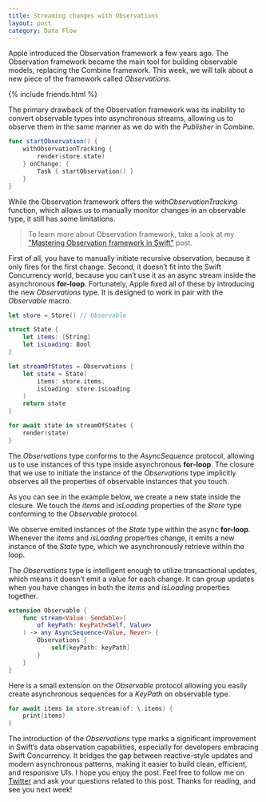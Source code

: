 ```yaml
---
title: Streaming changes with Observations
layout: post
category: Data Flow
---
```


Apple introduced the Observation framework a few years ago. The Observation framework became the main tool for building observable models, replacing the Combine framework. This week, we will talk about a new piece of the framework called *Observations*.

{% include friends.html %}

The primary drawback of the Observation framework was its inability to convert observable types into asynchronous streams, allowing us to observe them in the same manner as we do with the *Publisher* in Combine.

```swift
func startObservation() {
    withObservationTracking {
        render(store.state)
    } onChange: {
        Task { startObservation() }
    }
}
```

While the Observation framework offers the *withObservationTracking* function, which allows us to manually monitor changes in an observable type, it still has some limitations. 

> To learn more about Observation framework, take a look at my ["Mastering Observation framework in Swift"](/2023/10/03/mastering-observable-framework-in-swift/) post.

First of all, you have to manually initiate recursive observation, because it only fires for the first change. Second, it doesn’t fit into the Swift Concurrency world, because you can’t use it as an async stream inside the asynchronous **for-loop**. Fortunately, Apple fixed all of these by introducing the new *Observations* type. It is designed to work in pair with the *Observable* macro.

```swift
let store = Store() // Observable

struct State {
    let items: [String]
    let isLoading: Bool
}

let streamOfStates = Observations {
    let state = State(
        items: store.items,
        isLoading: store.isLoading
    )
    return state
}

for await state in streamOfStates {
    render(state)
}
```

The *Observations* type conforms to the *AsyncSequence* protocol, allowing us to use instances of this type inside asynchronous **for-loop**. The closure that we use to initiate the instance of the *Observations* type implicitly observes all the properties of observable instances that you touch.

As you can see in the example below, we create a new state inside the closure. We touch the *items* and *isLoading* properties of the *Store* type conforming to the *Observable* protocol. 

We observe emited instances of the *State* type within the async **for-loop**. Whenever the *items* and *isLoading* properties change, it emits a new instance of the *State* type, which we asynchronously retrieve within the loop.

The *Observations* type is intelligent enough to utilize transactional updates, which means it doesn’t emit a value for each change. It can group updates when you have changes in both the *items* and *isLoading* properties together.

```swift
extension Observable {
    func stream<Value: Sendable>(
        of keyPath: KeyPath<Self, Value>
    ) -> any AsyncSequence<Value, Never> {
        Observations {
            self[keyPath: keyPath]
        }
    }
}
```

Here is a small extension on the *Observable* protocol allowing you easily create asynchronous sequences for a *KeyPath* on observable type.

```swift
for await items in store.stream(of: \.items) {
    print(items)
}
```

The introduction of the *Observations* type marks a significant improvement in Swift’s data observation capabilities, especially for developers embracing Swift Concurrency. It bridges the gap between reactive-style updates and modern asynchronous patterns, making it easier to build clean, efficient, and responsive UIs. I hope you enjoy the post. Feel free to follow me on [Twitter](https://twitter.com/mecid) and ask your questions related to this post. Thanks for reading, and see you next week!
